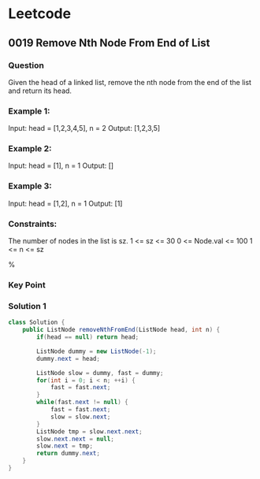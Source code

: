 # Leetcode
## 0019 Remove Nth Node From End of List
### Question
Given the head of a linked list, remove the nth node from the end of the list and return its head.

### Example 1:

Input: head = [1,2,3,4,5], n = 2
Output: [1,2,3,5]

### Example 2:

Input: head = [1], n = 1
Output: []

### Example 3:

Input: head = [1,2], n = 1
Output: [1]
 
### Constraints:

The number of nodes in the list is sz.
1 <= sz <= 30
0 <= Node.val <= 100
1 <= n <= sz

%

### Key Point


### Solution 1
```java
class Solution {
    public ListNode removeNthFromEnd(ListNode head, int n) {
        if(head == null) return head;

        ListNode dummy = new ListNode(-1);
        dummy.next = head;

        ListNode slow = dummy, fast = dummy;
        for(int i = 0; i < n; ++i) {
            fast = fast.next;
        }
        while(fast.next != null) {
            fast = fast.next;
            slow = slow.next;
        }
        ListNode tmp = slow.next.next;
        slow.next.next = null;
        slow.next = tmp;
        return dummy.next;
    }
}

```
